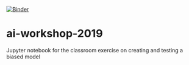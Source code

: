 [![Binder](https://mybinder.org/badge_logo.svg)](https://mybinder.org/v2/gh/fberrizbeitia/ai-workshop-2019/master)

# ai-workshop-2019
Jupyter notebook for the classroom exercise on creating and testing a biased model
